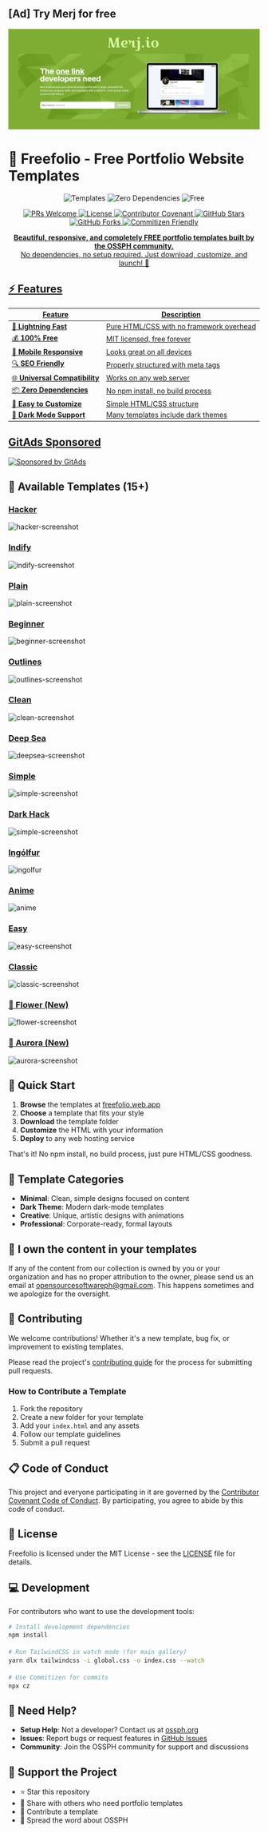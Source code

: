 ## [Ad] Try Merj for free

<a href="https://merj.io?ref=first-contribution">
  <img src="./try-merj-for-free.png" alt="Try Merj for free" />
</a>

# 🎨 Freefolio - Free Portfolio Website Templates

<p align="center">
  <img src="https://img.shields.io/badge/Templates-15+-0060a0?style=for-the-badge" alt="Templates">
  <img src="https://img.shields.io/badge/Dependencies-0-green?style=for-the-badge" alt="Zero Dependencies">
  <img src="https://img.shields.io/badge/Price-FREE-brightgreen?style=for-the-badge" alt="Free">
</p>

<p align="center">
  <a href="https://github.com/OSSPhilippines/freefolio/blob/main/CONTRIBUTING.md">
    <img src="https://img.shields.io/badge/PRs-welcome-brightgreen.svg?style=flat-square" height="20" alt="PRs Welcome">
  <a href="https://github.com/OSSPhilippines/freefolio/blob/main/LICENSE">
    <img alt="License" src="https://img.shields.io/badge/License-MIT-blue.svg?style=flat-square">
  <a href="https://github.com/OSSPhilippines/freefolio/blob/main/CODE_OF_CONDUCT.md">
    <img alt="Contributor Covenant" src="https://img.shields.io/badge/Contributor%20Covenant-v2.0%20adopted-green.svg?style=flat-square">
  <a href="https://github.com/OSSPhilippines/freefolio/stargazers">
    <img alt="GitHub Stars" src="https://badgen.net/github/stars/OSSPhilippines/freefolio/?style=flat-square">
  <a href="https://github.com/OSSPhilippines/freefolio/network">
    <img alt="GitHub Forks" src="https://badgen.net/github/forks/OSSPhilippines/freefolio/?style=flat-square">
  <a href="https://commitizen.github.io/cz-cli/">
    <img alt="Commitizen Friendly" src="https://img.shields.io/badge/commitizen-friendly-brightgreen.svg?style=flat-square">
</p>

<p align="center">
  <strong>Beautiful, responsive, and completely FREE portfolio templates built by the OSSPH community.</strong><br>
  No dependencies, no setup required. Just download, customize, and launch! 🚀
</p>

## ⚡ Features

| Feature | Description |
|---------|-------------|
| 🚀 **Lightning Fast** | Pure HTML/CSS with no framework overhead |
| 💰 **100% Free** | MIT licensed, free forever |
| 📱 **Mobile Responsive** | Looks great on all devices |
| 🔍 **SEO Friendly** | Properly structured with meta tags |
| 🌐 **Universal Compatibility** | Works on any web server |
| 📦 **Zero Dependencies** | No npm install, no build process |
| 🎨 **Easy to Customize** | Simple HTML/CSS structure |
| 🌙 **Dark Mode Support** | Many templates include dark themes |

## GitAds Sponsored
[![Sponsored by GitAds](https://gitads.dev/v1/ad-serve?source=ossphilippines/freefolio@github)](https://gitads.dev/v1/ad-track?source=ossphilippines/freefolio@github)

## 🎨 Available Templates (15+)

<h3><a href="https://freefolio.web.app/hacker" target="_blank">Hacker</a></h3>
<img src="./images/hacker.png" alt="hacker-screenshot"/>

<h3><a href="https://freefolio.web.app/indify" target="_blank">Indify</a></h3>
<img src="./images/indify.png" alt="indify-screenshot"/>

<h3><a href="https://freefolio.web.app/plain" target="_blank">Plain</a></h3>
<img src="./images/plain.png" alt="plain-screenshot"/>
  
<h3><a href="https://freefolio.web.app/beginner" target="_blank">Beginner</a></h3>
<img src="./images/beginner.png" alt="beginner-screenshot"/>

<h3><a href="https://freefolio.web.app/outlines" target="_blank">Outlines</a></h3>
<img src="./images/outlines.png" alt="outlines-screenshot"/>

<h3><a href="https://freefolio.web.app/clean" target="_blank">Clean</a></h3>
<img src="./images/clean.png" alt="clean-screenshot"/>

<h3><a href="https://freefolio.web.app/deepsea" target="_blank">Deep Sea</a></h3>
<img src="./images/deepsea.png" alt="deepsea-screenshot"/>

<h3><a href="https://freefolio.web.app/simple" target="_blank">Simple</a></h3>
<img src="./images/simple.PNG" alt="simple-screenshot"/>

<h3><a href="https://freefolio.web.app/dark-hack" target="_blank">Dark Hack</a></h3>
<img src="./images/dark-hack.png" alt="simple-screenshot"/>

<h3><a href="https://freefolio.web.app/ingolfur" target="_blank">Ingólfur</a></h3>
<img src="./images/ingolfur.png" alt="ingolfur"/>

<h3><a href="https://freefolio.web.app/anime" target="_blank">Anime</a></h3>
<img src="./images/anime.png" alt="anime"/>

<h3><a href="https://freefolio.web.app/easy" target="_blank">Easy</a></h3>
<img src="./images/easy.png" alt="easy-screenshot"/>

<h3><a href="https://freefolio.web.app/classic" target="_blank">Classic</a></h3>
<img src="./images/classic.png" alt="classic-screenshot"/>

<h3><a href="https://freefolio.web.app/flower" target="_blank">🌸 Flower (New)</a></h3>
<img src="./images/flower.png" alt="flower-screenshot"/>

<h3><a href="https://freefolio.web.app/aurora" target="_blank">🌌 Aurora (New)</a></h3>
<img src="./images/aurora.png" alt="aurora-screenshot"/>

## 🚀 Quick Start

1. **Browse** the templates at [freefolio.web.app](https://freefolio.web.app)
2. **Choose** a template that fits your style
3. **Download** the template folder
4. **Customize** the HTML with your information
5. **Deploy** to any web hosting service

That's it! No npm install, no build process, just pure HTML/CSS goodness.

## 🎯 Template Categories

- **Minimal**: Clean, simple designs focused on content
- **Dark Theme**: Modern dark-mode templates
- **Creative**: Unique, artistic designs with animations
- **Professional**: Corporate-ready, formal layouts

## 😤 I own the content in your templates

If any of the content from our collection is owned by you or your organization and has no proper attribution to the owner, please send us an email at opensourcesoftwareph@gmail.com. This happens sometimes and we apologize for the oversight.

## 🎯 Contributing

We welcome contributions! Whether it's a new template, bug fix, or improvement to existing templates.

Please read the project's [contributing guide](./CONTRIBUTING.md) for the process for submitting pull requests.

### How to Contribute a Template

1. Fork the repository
2. Create a new folder for your template
3. Add your `index.html` and any assets
4. Follow our template guidelines
5. Submit a pull request

## 📋 Code of Conduct

This project and everyone participating in it are governed by the [Contributor Covenant Code of Conduct](./CODE_OF_CONDUCT.md). By participating, you agree to abide by this code of conduct.

## 📃 License

Freefolio is licensed under the MIT License - see the [LICENSE](LICENSE) file for details.

## 💻 Development

For contributors who want to use the development tools:

```bash
# Install development dependencies
npm install

# Run TailwindCSS in watch mode (for main gallery)
yarn dlx tailwindcss -i global.css -o index.css --watch

# Use Commitizen for commits
npx cz
```

## 🤔 Need Help?

- **Setup Help**: Not a developer? Contact us at [ossph.org](https://ossph.org)
- **Issues**: Report bugs or request features in [GitHub Issues](https://github.com/OSSPhilippines/freefolio/issues)
- **Community**: Join the OSSPH community for support and discussions

## 🌟 Support the Project

- ⭐ Star this repository
- 🔄 Share with others who need portfolio templates
- 🤝 Contribute a template
- 💬 Spread the word about OSSPH

<!-- GitAds-Verify: I945ALUM1XCZIG1KF2D1TFPEUZQCAYWL -->
